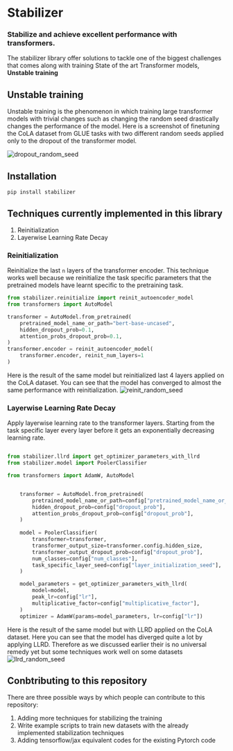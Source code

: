 # Stabilizer
### Stabilize and achieve excellent performance with transformers.  
The stabilizer library offer solutions to tackle one of the biggest challenges that comes along with training State of the art Transformer models, **Unstable training**

## Unstable training
Unstable training is the phenomenon in which training large transformer models with trivial changes such as changing the random seed drastically changes the performance of the model. Here is a screenshot of finetuning the CoLA dataset from GLUE tasks with two different random seeds applied only to the dropout of the transformer model.

![dropout_random_seed](https://i.ibb.co/jyx3tLT/baseline-dropout-seed.png)

## Installation
`pip install stabilizer`


## Techniques currently implemented in this library
1. Reinitialization
2. Layerwise Learning Rate Decay


### Reinitialization
Reinitialize the last `n` layers of the transformer encoder. This technique works well because we reinitialize the task specific parameters that the pretrained models have learnt specific to the pretraining task.
```python
from stabilizer.reinitialize import reinit_autoencoder_model
from transformers import AutoModel

transformer = AutoModel.from_pretrained(
    pretrained_model_name_or_path="bert-base-uncased",
    hidden_dropout_prob=0.1,
    attention_probs_dropout_prob=0.1,
)
transformer.encoder = reinit_autoencoder_model(
    transformer.encoder, reinit_num_layers=1
)
```
Here is the result of the same model but reinitialized last 4 layers applied on the CoLA dataset. You can see that the model has converged to almost the same performance with reinitialization.
![reinit_random_seed](https://i.ibb.co/1MyPbfG/reinit-dropout-seed.png)



### Layerwise Learning Rate Decay
Apply layerwise learning rate to the transformer layers. Starting from the task specific layer every layer before it gets an exponentially decreasing learning rate. 


```python

from stabilizer.llrd import get_optimizer_parameters_with_llrd
from stabilizer.model import PoolerClassifier

from transformers import AdamW, AutoModel


    transformer = AutoModel.from_pretrained(
        pretrained_model_name_or_path=config["pretrained_model_name_or_path"],
        hidden_dropout_prob=config["dropout_prob"],
        attention_probs_dropout_prob=config["dropout_prob"],
    )
    
    model = PoolerClassifier(
        transformer=transformer,
        transformer_output_size=transformer.config.hidden_size,
        transformer_output_dropout_prob=config["dropout_prob"],
        num_classes=config["num_classes"],
        task_specific_layer_seed=config["layer_initialization_seed"],
    )

    model_parameters = get_optimizer_parameters_with_llrd(
        model=model,
        peak_lr=config["lr"],
        multiplicative_factor=config["multiplicative_factor"],
    )
    optimizer = AdamW(params=model_parameters, lr=config["lr"])


```

Here is the result of the same model but with LLRD applied on the CoLA dataset. Here you can see that the model has diverged quite a lot by applying LLRD. Therefore as we discussed earlier their is no universal remedy yet but some techniques work well on some datasets
![llrd_random_seed](https://i.ibb.co/jkLJSP0/llrd-dropout-seed.png)

## Conbtributing to this repository
There are three possible ways by which people can contribute to this repository:
1. Adding more techniques for stabilizing the training
2. Write example scripts to train new datasets with the already implemented stabilization techniques
3. Adding tensorflow/jax equivalent codes for the existing Pytorch code

